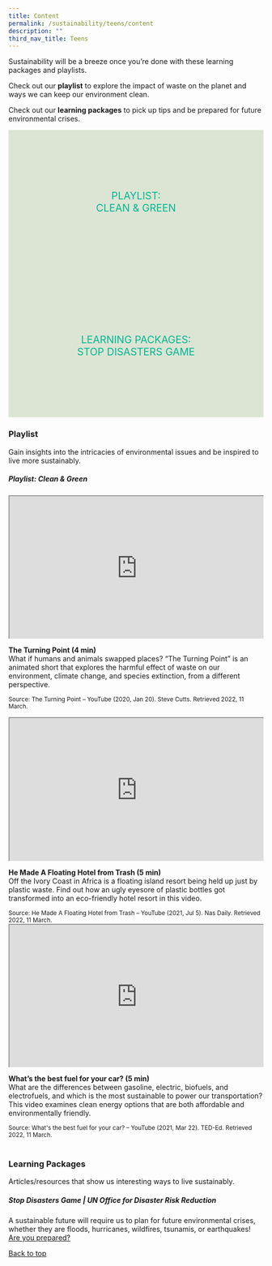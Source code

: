 ```yaml
---
title: Content
permalink: /sustainability/teens/content
description: ""
third_nav_title: Teens
---
```

<style type="text/css">
/* Links */
.content a { color: #322987; }
.content a:focus,
.content a:hover { color: #28216c; }

/* Button Outline */
.bp-button { padding-left: 1.5rem; padding-right: 1.5rem; }
.bp-button.is-primary-outline { border: 1px solid #322987; color: #322987; background-color: transparent; text-decoration: none; }
.bp-button.is-primary-outline:focus,
.bp-button.is-primary-outline:hover { border: 1px solid #322987; color: #cff2e8; background-color: #322987; text-decoration: none; }

/* Responsive Iframe */
.responsive-iframe { position: absolute; top: 0; left: 0; bottom: 0; right: 0; width: 100%; height: 100%; }
.responsive-iframe-container { position: relative; overflow: hidden; width: 100%; }
.responsive-iframe-container.ratio-16by9 { padding-top: 56.25%; }
.responsive-iframe-container.ratio-4by3 { padding-top: 75%; }
.responsive-iframe-container.ratio-3by2 { padding-top: 66.66%; }
.responsive-iframe-container.ratio-1by1 { padding-top: 100%; }
	
/* Click Box */
.clickbox { display: block; position: relative; width: 100%; padding-bottom: 56.25%; background-color: transparent; }
.clickbox span { padding: .5rem; }
.clickbox a { position: absolute; display: flex; width: 100%; height: 100%; align-items: center; justify-content: center; font-size: 1.25rem; text-align: center; text-decoration: none; text-transform: uppercase; }
.clickbox a:focus,
.clickbox a:hover { text-decoration: none; }

/* Mint Jade */
.clickbox.is-mint-jade { background-color: #dce5d3; color: #00b794; }
.clickbox.is-mint-jade a { color: #00b794; }
.clickbox.is-mint-jade a:focus,
.clickbox.is-mint-jade a:hover { background-color: #00b794; color: #dce5d3; }	
</style>

Sustainability will be a breeze once you’re done with these learning packages and playlists.

Check out our **playlist** to explore the impact of waste on the planet and ways we can keep our environment clean.

Check out our **learning packages** to pick up tips and be prepared for future environmental crises.

<div class="row is-multiline">
  <div class="col is-one-half">
    <div class="clickbox is-mint-jade">
      <a href="#playlist-cleangreen">
        <span>Playlist:<br>Clean & Green</span>
      </a>
    </div>
  </div>
  <div class="col is-one-half">
    <div class="clickbox is-mint-jade">
      <a href="#lp-stopdisasters">
        <span>Learning Packages:<br>Stop Disasters Game</span>
      </a>
    </div>
  </div>
  </div>

<h3 class="margin--bottom--lg"><b>Playlist</b></h3>
<p>Gain insights into the intricacies of environmental issues and be inspired to live more sustainably.</p>

<h5 class="margin--bottom--lg" id="playlist-cleangreen"><b>Playlist: Clean & Green</b></h5>
<div class="row is-multiline margin--bottom--lg">
  <div class="col is-two-fifths">
    <div class="responsive-iframe-container ratio-16by9">
      <iframe class="responsive-iframe" src="https://www.youtube.com/embed/p7LDk4D3Q3U"></iframe>
    </div>
  </div>
  <div class="col is-three-fifths">
    <p><b class="has-text-indigo">The Turning Point (4 min)</b><br>
What if humans and animals swapped places? “The Turning Point” is an animated short that explores the harmful effect of waste on our environment, climate change, and species extinction, from a different perspective.</p>

   <small>Source: The Turning Point – YouTube (2020, Jan 20). Steve Cutts. Retrieved 2022, 11 March.</small>
  </div>
</div>

<div class="row is-multiline margin--bottom--lg">
  <div class="col is-two-fifths">
    <div class="responsive-iframe-container ratio-16by9">
      <iframe class="responsive-iframe" src="https://www.youtube.com/embed/b9XiobGsWvY"></iframe>
    </div>
  </div>
  <div class="col is-three-fifths">
<p><b class="has-text-indigo">He Made A Floating Hotel from Trash (5 min)</b><br>
Off the Ivory Coast in Africa is a floating island resort being held up just by plastic waste. Find out how an ugly eyesore of plastic bottles got transformed into an eco-friendly hotel resort in this video. </p>
    <small>Source: He Made A Floating Hotel from Trash – YouTube (2021, Jul 5). Nas Daily. Retrieved 2022, 11 March.</small>
  </div>
</div>

<div class="row is-multiline">
  <div class="col is-two-fifths">
    <div class="responsive-iframe-container ratio-16by9">
      <iframe class="responsive-iframe" src="https://www.youtube.com/embed/UoH2-TlcDrU"></iframe>
    </div>
  </div>
  <div class="col is-three-fifths">
    <p><b class="has-text-indigo">What’s the best fuel for your car? (5 min)</b><br>
What are the differences between gasoline, electric, biofuels, and electrofuels, and which is the most sustainable to power our transportation? This video examines clean energy options that are both affordable and environmentally friendly.</p>
		<small>Source: What's the best fuel for your car? – YouTube (2021, Mar 22). TED-Ed. Retrieved 2022, 11 March.</small>
  </div>
</div>
<br>

<h3 class="margin--bottom--lg" id="lp-stopdisasters"><b>Learning Packages</b></h3>
Articles/resources that show us interesting ways to live sustainably.

<h5><b>Stop Disasters Game | UN Office for Disaster Risk Reduction</b></h5>

A sustainable future will require us to plan for future environmental crises, whether they are floods, hurricanes, wildfires, tsunamis, or earthquakes!  <a target="_blank" href="https://www.stopdisastersgame.org/stop_disasters">Are you prepared?</a>


<p class="has-text-right margin--top--xl"><a href="#main-content">Back to top</a></p>